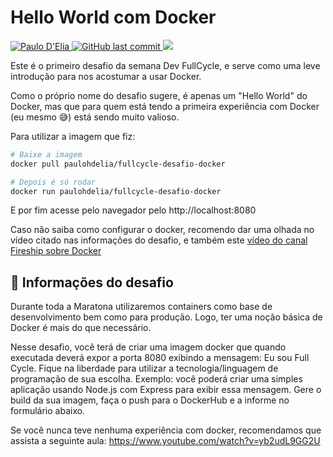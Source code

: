 # Hello World com Docker

<p>
  <a href="https://www.linkedin.com/in/paulodelia/">
      <img alt="Paulo D'Elia" src="https://img.shields.io/badge/-paulodelia-important?style=flat&logo=Linkedin&logoColor=white" />
   </a>
  <a href="https://github.com/paulohdelia/fullcycle-desafio-docker/commits/master">
    <img alt="GitHub last commit" src="https://img.shields.io/github/last-commit/paulohdelia/fullcycle-desafio-docker?color=important">
  </a> 
  <img src="https://img.shields.io/github/languages/count/paulohdelia/fullcycle-desafio-docker?color=important&style=flat-square">
</p>

Este é o primeiro desafio da semana Dev FullCycle, e serve como uma leve introdução para nos acostumar a usar Docker. 

Como o próprio nome do desafio sugere, é apenas um "Hello World" do Docker, mas que para quem está tendo a primeira experiência com Docker (eu mesmo 😅) está sendo muito valioso.

Para utilizar a imagem que fiz:
```bash
# Baixe a imagem
docker pull paulohdelia/fullcycle-desafio-docker

# Depois é só rodar
docker run paulohdelia/fullcycle-desafio-docker 
```

E por fim acesse pelo navegador pelo http://localhost:8080

Caso não saiba como configurar o docker, recomendo dar uma olhada no vídeo citado nas informações do desafio, e também este [vídeo do canal Fireship sobre Docker](https://www.youtube.com/watch?v=gAkwW2tuIqE)

## :book: Informações do desafio

Durante toda a Maratona utilizaremos containers como base de desenvolvimento bem como para produção. Logo, ter uma noção básica de Docker é mais do que necessário.

Nesse desafio, você terá de criar uma imagem docker que quando executada deverá expor a porta 8080 exibindo a mensagem: Eu sou Full Cycle.
Fique na liberdade para utilizar a tecnologia/linguagem de programação de sua escolha. Exemplo: você poderá criar uma simples aplicação usando Node.js com Express para exibir essa mensagem.
Gere o build da sua imagem, faça o push para o DockerHub e a informe no formulário abaixo.

Se você nunca teve nenhuma experiência com docker, recomendamos que assista a seguinte aula: https://www.youtube.com/watch?v=yb2udL9GG2U 
